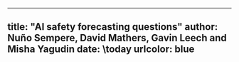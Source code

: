 
---
title: "AI safety forecasting questions"
author: Nuño Sempere, David Mathers, Gavin Leech and Misha Yagudin
date: \today
urlcolor: blue
---

